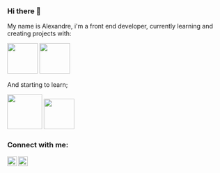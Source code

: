 ### Hi there 👋

My name is Alexandre, i'm a front end developer, currently learning and creating projects with:

<img src= "https://img.shields.io/badge/HTML5-E34F26?style=for-the-badge&logo=html5&logoColor=white" width="70px"/>
<img src= "https://img.shields.io/badge/CSS3-1572B6?style=for-the-badge&logo=css3&logoColor=white" width="70px"/>

And starting to learn;

<img src ="https://img.shields.io/badge/JavaScript-323330?style=for-the-badge&logo=javascript&logoColor=F7DF1E" width="80px"/>

<img src="https://img.shields.io/badge/React-20232A?style=for-the-badge&logo=react&logoColor=61DAFB" width="70px"/>


<br/>


### Connect with me:

<p>
  <a href="https://www.instagram.com/alexandrehkd/">
  <img align=left width="22px" src="https://cdn.jsdelivr.net/npm/simple-icons@v3/icons/instagram.svg" target="_blank"/>
    
  </a>
  <a href="https://www.linkedin.com/in/alexandre-lima-23493024/">
  <img align=left width="22px" src="https://cdn.jsdelivr.net/npm/simple-icons@v3/icons/linkedin.svg"/>
    
  </a>
</p>
